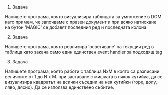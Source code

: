 1. Задача 

Напишете програма, която визуализира таблицата за умножение в DOM като примем, че започваме с празен документ и при всяко натискане на бутон 'MAGIC' се добавят последния ред и последната колона. 

2. Задача 


Напишете програма, която реализира 'осветяване' на текущия ред в таблица като закача само един единствен event handler за подходящ tag


3. Задача 


Напишете програма, която работи с таблица NxM в която са разписани величните от 1 до N x M. при заставане с мишката в някоя кутийка, да се визуализира квадратът на всички съседни на нея кутийки (горе, долу, ляво, дясно). Да се използва единствено събитие. 



